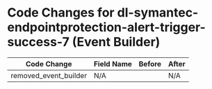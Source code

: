 # Code Changes for dl-symantec-endpointprotection-alert-trigger-success-7 (Event Builder)

| Code Change | Field Name | Before | After |
|-------------|------------|--------|-------|
| removed_event_builder | N/A |  | N/A |